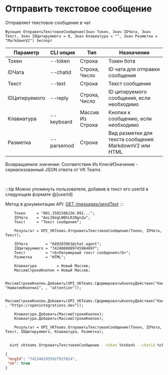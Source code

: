 ﻿---
sidebar_position: 1
---

# Отправить текстовое сообщение
 Отправляет текстовое сообщение в чат



`Функция ОтправитьТекстовоеСообщение(Знач Токен, Знач IDЧата, Знач Текст, Знач IDЦитируемого = 0, Знач Клавиатура = "", Знач Разметка = "MarkdownV2") Экспорт`

  | Параметр | CLI опция | Тип | Назначение |
  |-|-|-|-|
  | Токен | --token | Строка | Токен бота |
  | IDЧата | --chatid | Строка, Число | ID чата для отправки сообщения |
  | Текст | --text | Строка | Текст сообщения |
  | IDЦитируемого | --reply | Строка, Число | ID цитируемого сообщения, если необходимо |
  | Клавиатура | --keyboard | Массив Из Строка | Кнопки к сообщению, если необходимо |
  | Разметка | --parsemod | Строка | Вид разметки для текста сообщения: MarkdownV2 или HTML |

  
  Возвращаемое значение:   Соответствие Из КлючИЗначение - сериализованный JSON ответа от VK Teams

<br/>

:::tip
Можно упомянуть пользователя, добавив в текст его userId в следующем формате @[userId]

 Метод в документации API: [GET /messages/sendText](https://teams.vk.com/botapi/#/messages/get_messages_sendText)
:::
<br/>


```bsl title="Пример кода"
    Токен     = "001.3501506236.091...";
    IDЧата    = "AoLI0egLWBSLR1Ngn2w";
    Текст     = "Текст сообщения";

    Результат = OPI_VKTeams.ОтправитьТекстовоеСообщение(Токен, IDЧата, Текст);

    IDЧата        = "689203963@chat.agent";
    IDЦитируемого = "7424860889745984697";
    Текст         = "<b>Полужирный текст сообщения</b>";
    Разметка      = "HTML";

    Клавиатура         = Новый Массив;
    МассивСтрокиКнопок = Новый Массив;

    МассивСтрокиКнопок.Добавить(OPI_VKTeams.СформироватьКнопкуДействия("Кнопка1", "НажатиеКнопки1", , "attention"));

    МассивСтрокиКнопок.Добавить(OPI_VKTeams.СформироватьКнопкуДействия("Кнопка2", , "https://openintegrations.dev"));

    Клавиатура.Добавить(МассивСтрокиКнопок);
    Клавиатура.Добавить(МассивСтрокиКнопок);

    Результат = OPI_VKTeams.ОтправитьТекстовоеСообщение(Токен, IDЧата, Текст, IDЦитируемого, Клавиатура, Разметка);
```



```sh title="Пример команды CLI"
    
  oint vkteams ОтправитьТекстовоеСообщение --token %token% --chatid %chatid% --text %text% --reply %reply% --keyboard %keyboard% --parsemod %parsemod%

```

```json title="Результат"
{
 "msgId": "7423463955927927814",
 "ok": true
}
```
